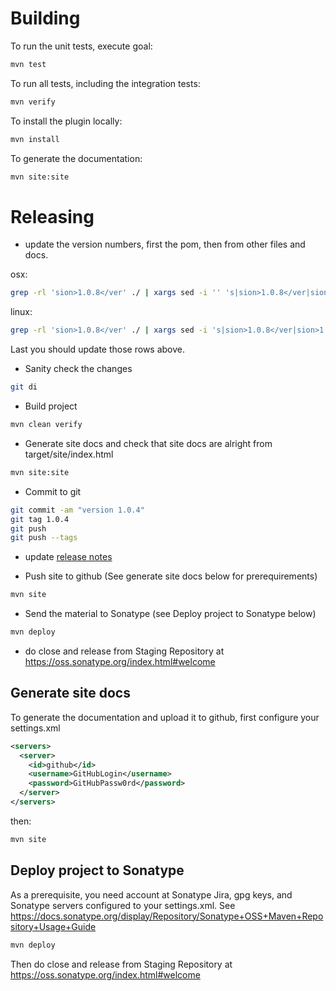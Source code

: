 Building
========

To run the unit tests, execute goal:
```bash
mvn test
```
To run all tests, including the integration tests:
```bash
mvn verify
```
To install the plugin locally:
```bash
mvn install
```
To generate the documentation:
```bash
mvn site:site
```

Releasing
=========

* update the version numbers, first the pom, then from other files and docs.

osx:
```bash
grep -rl 'sion>1.0.8</ver' ./ | xargs sed -i '' 's|sion>1.0.8</ver|sion>1.0.9</ver|g'
```
linux:
```bash
grep -rl 'sion>1.0.8</ver' ./ | xargs sed -i 's|sion>1.0.8</ver|sion>1.0.9</ver|g'
```
Last you should update those rows above.

* Sanity check the changes

```bash
git di
```
* Build project

```bash
mvn clean verify
```
* Generate site docs and check that site docs are alright from target/site/index.html

```bash
mvn site:site
```
* Commit to git

```bash
git commit -am "version 1.0.4"
git tag 1.0.4
git push
git push --tags
```
* update [release notes](https://github.com/robotframework/MavenPlugin/wiki/ReleaseNotes "release notes")

* Push site to github (See generate site docs below for prerequirements)

```bash
mvn site
```
* Send the material to Sonatype (see Deploy project to Sonatype below)

```bash
mvn deploy
```
* do close and release from Staging Repository at https://oss.sonatype.org/index.html#welcome

Generate site docs
------------------

To generate the documentation and upload it to github, first configure your settings.xml

```xml
<servers>
  <server>
    <id>github</id>
    <username>GitHubLogin</username>
    <password>GitHubPassw0rd</password>
  </server>
</servers>
```

then:

```bash
mvn site
```
Deploy project to Sonatype
--------------------------

As a prerequisite, you need account at Sonatype Jira, gpg keys, and Sonatype servers configured to your settings.xml.
See https://docs.sonatype.org/display/Repository/Sonatype+OSS+Maven+Repository+Usage+Guide

```bash
mvn deploy
```
Then do close and release from Staging Repository at https://oss.sonatype.org/index.html#welcome
